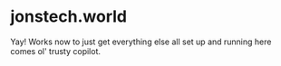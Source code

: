 # jonstech.world
Yay! Works now to just get everything else all set up and running here comes ol' trusty copilot.
